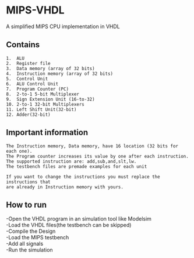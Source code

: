 # MIPS-VHDL
A simplified MIPS CPU implementation in VHDL

## Contains
	1.  ALU 
	2.  Register file 
	3.  Data memory (array of 32 bits)
	4.  Instruction memory (array of 32 bits)
	5.  Control Unit
	6.  ALU Control Unit
	7.  Program Counter (PC)
	8.  2-to-1 5-bit Multiplexer
	9.  Sign Extension Unit (16-to-32)
	10. 2-to-1 32-bit Multiplexers
	11. Left Shift Unit(32-bit)
	12. Adder(32-bit)

## 	Important information
	The Instruction memory, Data memory, have 16 location (32 bits for each one).
	The Program counter increases its value by one after each instruction.
	The supported instruction are: add,sub,and,slt,lw.
	The testbench files are premade examples for each unit
	
	If you want to change the instructions you must replace the instructions that 
	are already in Instruction memory with yours.
	
 ## How to run
 -Open the VHDL program in an simulation tool like Modelsim  
 -Load the VHDL files(the testbench can be skipped)  
 -Compile the Design  
 -Load the MIPS testbench  
 -Add all signals  
 -Run the simulation
